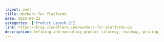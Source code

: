 ```yaml
---
layout: post
title: Workers for Platforms
date: 2022-09-21
categories: ["Product Launch 🚀"]
link: https://blog.cloudflare.com/workers-for-platforms-ga
description: Defining and executing product strategy, roadmap, pricing, GTM for Cloudflare's serverless functions offering for SaaS businesses.
---
```

